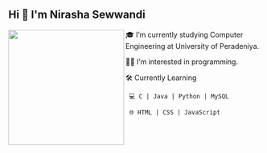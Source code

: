 ## Hi 👋 I'm Nirasha Sewwandi

<img align='left' src="https://upliftcorrect.com/wp-content/uploads/2021/08/55537-girl-on-computer-with-idea.gif" width="230">


 🎓 I’m currently studying Computer Engineering at University of Peradeniya.
 
 👨‍💻 I’m interested in programming.
 
 🛠 Currently Learning
 
     💻 C | Java | Python | MySQL

     🌐 HTML | CSS | JavaScript 
 







